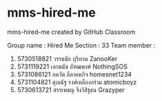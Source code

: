 # mms-hired-me
mms-hired-me created by GitHub Classroom

Group name : Hired Me
Section : 33
Team member :
1. 5730518821   วรรธนัย บุรีทาน       ZanooKer
2. 5731119221   เอกธนัช อัฑฒพงษ์    NothingSOS
3. 5731086121   ภควัต ลีลาคหกิจ      homesnet1234
4. 5731104821   ศุภณัฐ รงศ์เหลืองอร่าม  atomicboyz
5. 5730613721   สรรเพชญ จึงวิสิฐธน    Grazyper
